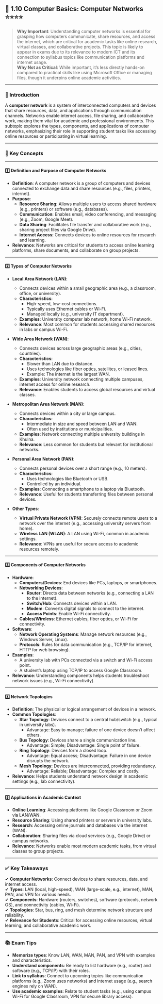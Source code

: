 
## 📑 1.10 Computer Basics: Computer Networks ⭐⭐⭐⭐

> **Why Important**: Understanding computer networks is essential for grasping how computers communicate, share resources, and access the internet, which are critical for academic tasks like online research, virtual classes, and collaborative projects. This topic is likely to appear in exams due to its relevance to modern ICT and its connection to syllabus topics like communication platforms and internet usage.  
> **Why Not as Critical**: While important, it’s less directly hands-on compared to practical skills like using Microsoft Office or managing files, though it underpins online academic activities.

---

### 📌 Introduction

A **computer network** is a system of interconnected computers and devices that share resources, data, and applications through communication channels. Networks enable internet access, file sharing, and collaborative work, making them vital for academic and professional environments. This subtopic explores the types, components, and applications of computer networks, emphasizing their role in supporting student tasks like accessing online resources or participating in virtual learning.

---

### 🔑 Key Concepts

---

#### 1️⃣ Definition and Purpose of Computer Networks

- **Definition**: A computer network is a group of computers and devices connected to exchange data and share resources (e.g., files, printers, internet).
- **Purpose**:
  - **Resource Sharing**: Allows multiple users to access shared hardware (e.g., printers) or software (e.g., databases).
  - **Communication**: Enables email, video conferencing, and messaging (e.g., Zoom, Google Meet).
  - **Data Sharing**: Facilitates file transfer and collaborative work (e.g., sharing project files via Google Drive).
  - **Internet Access**: Connects devices to online resources for research and learning.
- **Relevance**: Networks are critical for students to access online learning platforms, share documents, and collaborate on group projects.

---

#### 2️⃣ Types of Computer Networks

- **Local Area Network (LAN)**:
  - Connects devices within a small geographic area (e.g., a classroom, office, or university).
  - **Characteristics**:
    - High-speed, low-cost connections.
    - Typically uses Ethernet cables or Wi-Fi.
    - Managed locally (e.g., university IT department).
  - **Examples**: University computer lab network, home Wi-Fi network.
  - **Relevance**: Most common for students accessing shared resources in labs or campus Wi-Fi.

- **Wide Area Network (WAN)**:
  - Connects devices across large geographic areas (e.g., cities, countries).
  - **Characteristics**:
    - Slower than LAN due to distance.
    - Uses technologies like fiber optics, satellites, or leased lines.
    - Example: The internet is the largest WAN.
  - **Examples**: University network connecting multiple campuses, internet access for online research.
  - **Relevance**: Enables students to access global resources and virtual classes.

- **Metropolitan Area Network (MAN)**:
  - Connects devices within a city or large campus.
  - **Characteristics**:
    - Intermediate in size and speed between LAN and WAN.
    - Often used by institutions or municipalities.
  - **Examples**: Network connecting multiple university buildings in Khulna.
  - **Relevance**: Less common for students but relevant for institutional networks.

- **Personal Area Network (PAN)**:
  - Connects personal devices over a short range (e.g., 10 meters).
  - **Characteristics**:
    - Uses technologies like Bluetooth or USB.
    - Controlled by an individual.
  - **Examples**: Connecting a smartphone to a laptop via Bluetooth.
  - **Relevance**: Useful for students transferring files between personal devices.

- **Other Types**:
  - **Virtual Private Network (VPN)**: Securely connects remote users to a network over the internet (e.g., accessing university servers from home).
  - **Wireless LAN (WLAN)**: A LAN using Wi-Fi, common in academic settings.
  - **Relevance**: VPNs are useful for secure access to academic resources remotely.

---

#### 3️⃣ Components of Computer Networks

- **Hardware**:
  - **Computers/Devices**: End devices like PCs, laptops, or smartphones.
  - **Networking Devices**:
    - **Router**: Directs data between networks (e.g., connecting a LAN to the internet).
    - **Switch/Hub**: Connects devices within a LAN.
    - **Modem**: Converts digital signals to connect to the internet.
    - **Access Points**: Enable Wi-Fi connectivity.
  - **Cables/Wireless**: Ethernet cables, fiber optics, or Wi-Fi for connectivity.
- **Software**:
  - **Network Operating Systems**: Manage network resources (e.g., Windows Server, Linux).
  - **Protocols**: Rules for data communication (e.g., TCP/IP for internet, HTTP for web browsing).
- **Examples**:
  - A university lab with PCs connected via a switch and Wi-Fi access point.
  - A student’s laptop using TCP/IP to access Google Classroom.
- **Relevance**: Understanding components helps students troubleshoot network issues (e.g., Wi-Fi connectivity).

---

#### 4️⃣ Network Topologies

- **Definition**: The physical or logical arrangement of devices in a network.
- **Common Topologies**:
  - **Star Topology**: Devices connect to a central hub/switch (e.g., typical in university labs).
    - Advantage: Easy to manage; failure of one device doesn’t affect others.
  - **Bus Topology**: Devices share a single communication line.
    - Advantage: Simple; Disadvantage: Single point of failure.
  - **Ring Topology**: Devices form a closed loop.
    - Advantage: Equal access; Disadvantage: Failure in one device disrupts the network.
  - **Mesh Topology**: Devices are interconnected, providing redundancy.
    - Advantage: Reliable; Disadvantage: Complex and costly.
- **Relevance**: Helps students understand network design in academic settings (e.g., lab connectivity).

---

#### 5️⃣ Applications in Academic Context

- **Online Learning**: Accessing platforms like Google Classroom or Zoom via LAN/WAN.
- **Resource Sharing**: Using shared printers or servers in university labs.
- **Research**: Accessing online journals and databases via the internet (WAN).
- **Collaboration**: Sharing files via cloud services (e.g., Google Drive) or campus networks.
- **Relevance**: Networks enable most modern academic tasks, from virtual classes to group projects.

---

### ✅ Key Takeaways

✔ **Computer Networks**: Connect devices to share resources, data, and internet access.  
✔ **Types**: LAN (local, high-speed), WAN (large-scale, e.g., internet), MAN, PAN, and VPN for various needs.  
✔ **Components**: Hardware (routers, switches), software (protocols, network OS), and connectivity (cables, Wi-Fi).  
✔ **Topologies**: Star, bus, ring, and mesh determine network structure and reliability.  
✔ **Relevance for Students**: Critical for accessing online resources, virtual learning, and collaborative academic work.

---

### 📚 Exam Tips

- **Memorize types**: Know LAN, WAN, MAN, PAN, and VPN with examples and characteristics.  
- **Understand components**: Be ready to list hardware (e.g., router) and software (e.g., TCP/IP) with their roles.  
- **Link to syllabus**: Connect to upcoming topics like communication platforms (e.g., Zoom uses networks) and internet usage (e.g., search engines rely on WAN).  
- **Use academic examples**: Relate to student tasks (e.g., using campus Wi-Fi for Google Classroom, VPN for secure library access).  
